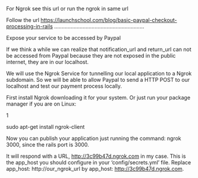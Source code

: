 For Ngrok see this url or run the ngrok in same url

Follow the url
https://launchschool.com/blog/basic-paypal-checkout-processing-in-rails
............................................................


Expose your service to be accessed by Paypal

If we think a while we can realize that notification_url and return_url can not be accessed from Paypal because they are not exposed in the public internet, they are in our localhost.

We will use the Ngrok Service for tunnelling our local application to a Ngrok subdomain. So we will be able to allow Paypal to send a HTTP POST to our localhost and test our payment process locally.

First install Ngrok downloading it for your system. Or just run your package manager if you are on Linux:

1

	

sudo apt-get install ngrok-client

Now you can publish your application just running the command: ngrok 3000, since the rails port is 3000.

It will respond with a URL, http://3c99b47d.ngrok.com in my case. This is the app_host you should configure in your ‘config/secrets.yml’ file. Replace app_host: http://our_ngrok_url by app_host: http://3c99b47d.ngrok.com.